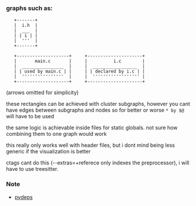 ### graphs such as:
```
   +-------+
   |  i.h  | 
   |  ___  |
   | | i | |
   |  '''  |
   +-------+

   +--------------------+     +---------------------+
   |       main.c       |     |          i.c        | 
   |  ________________  |     |  _________________  |
   | | used by main.c | |     | | declared by i.c | |
   |  ''''''''''''''''  |     |  '''''''''''''''''' |
   +--------------------+     +---------------------+

```

(arrows omitted for simplicity)

these rectangles can be achieved with cluster subgraphs,
however you cant have edges between subgraphs and nodes
so for better or worse `* by $@` will have to be used

the same logic is achievable inside files for static globals.
not sure how combining them to one graph would work

this really only works well with header files,
but i dont mind being less generic if the visualization is better

ctags cant do this (--extras=+referece only indexes the preprocessor),
i will have to use treesitter.

### Note
+ [pydeps](https://github.com/thebjorn/pydeps)
